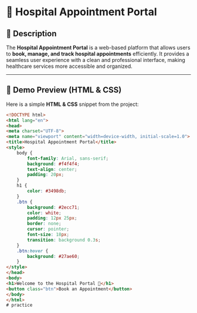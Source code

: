 # 🏥 Hospital Appointment Portal

## 📌 Description
The **Hospital Appointment Portal** is a web-based platform that allows users to **book, manage, and track hospital appointments** efficiently. It provides a seamless user experience with a clean and professional interface, making healthcare services more accessible and organized.

---

## 🎨 Demo Preview (HTML & CSS)

Here is a simple **HTML & CSS** snippet from the project:

```html
<!DOCTYPE html>
<html lang="en">
<head>
<meta charset="UTF-8">
<meta name="viewport" content="width=device-width, initial-scale=1.0">
<title>Hospital Appointment Portal</title>
<style>
    body {
        font-family: Arial, sans-serif;
        background: #f4f4f4;
        text-align: center;
        padding: 20px;
    }
    h1 {
        color: #3498db;
    }
    .btn {
        background: #2ecc71;
        color: white;
        padding: 12px 25px;
        border: none;
        cursor: pointer;
        font-size: 18px;
        transition: background 0.3s;
    }
    .btn:hover {
        background: #27ae60;
    }
</style>
</head>
<body>
<h1>Welcome to the Hospital Portal 🚀</h1>
<button class="btn">Book an Appointment</button>
</body>
</html>
# practice
